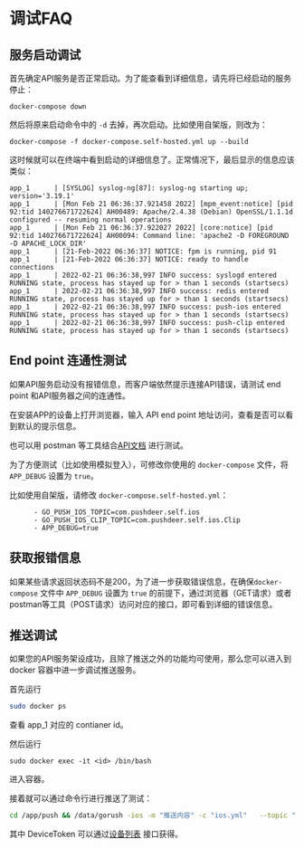 # 调试FAQ

## 服务启动调试

首先确定API服务是否正常启动。为了能查看到详细信息，请先将已经启动的服务停止：

```
docker-compose down
```

然后将原来启动命令中的 `-d` 去掉，再次启动。比如使用自架版，则改为：

```
docker-compose -f docker-compose.self-hosted.yml up --build 
```

这时候就可以在终端中看到启动的详细信息了。正常情况下，最后显示的信息应该类似：

```
app_1      | [SYSLOG] syslog-ng[87]: syslog-ng starting up; version='3.19.1'
app_1      | [Mon Feb 21 06:36:37.921458 2022] [mpm_event:notice] [pid 92:tid 140276671722624] AH00489: Apache/2.4.38 (Debian) OpenSSL/1.1.1d configured -- resuming normal operations
app_1      | [Mon Feb 21 06:36:37.922027 2022] [core:notice] [pid 92:tid 140276671722624] AH00094: Command line: 'apache2 -D FOREGROUND -D APACHE_LOCK_DIR'
app_1      | [21-Feb-2022 06:36:37] NOTICE: fpm is running, pid 91
app_1      | [21-Feb-2022 06:36:37] NOTICE: ready to handle connections
app_1      | 2022-02-21 06:36:38,997 INFO success: syslogd entered RUNNING state, process has stayed up for > than 1 seconds (startsecs)
app_1      | 2022-02-21 06:36:38,997 INFO success: redis entered RUNNING state, process has stayed up for > than 1 seconds (startsecs)
app_1      | 2022-02-21 06:36:38,997 INFO success: push-ios entered RUNNING state, process has stayed up for > than 1 seconds (startsecs)
app_1      | 2022-02-21 06:36:38,997 INFO success: push-clip entered RUNNING state, process has stayed up for > than 1 seconds (startsecs)
```

## End point 连通性测试

如果API服务启动没有报错信息，而客户端依然提示连接API错误，请测试 end point 和API服务器之间的连通性。

在安装APP的设备上打开浏览器，输入 API end point 地址访问，查看是否可以看到默认的提示信息。

也可以用 postman 等工具结合[API文档](https://github.com/easychen/pushdeer#api-%E8%AF%B4%E6%98%8E) 进行测试。

为了方便测试（比如使用模拟登入），可修改你使用的 `docker-compose` 文件，将 `APP_DEBUG` 设置为 `true`。


比如使用自架版，请修改 `docker-compose.self-hosted.yml`：

```
      - GO_PUSH_IOS_TOPIC=com.pushdeer.self.ios
      - GO_PUSH_IOS_CLIP_TOPIC=com.pushdeer.self.ios.Clip
      - APP_DEBUG=true
```

## 获取报错信息

如果某些请求返回状态码不是200，为了进一步获取错误信息，在确保`docker-compose` 文件中 `APP_DEBUG` 设置为 `true` 的前提下，通过浏览器（GET请求）或者postman等工具（POST请求）访问对应的接口，即可看到详细的错误信息。

## 推送调试

如果您的API服务架设成功，且除了推送之外的功能均可使用，那么您可以进入到 docker 容器中进一步调试推送服务。

首先运行 

```bash
sudo docker ps 
```

查看 app_1 对应的 contianer id。

然后运行 

```
sudo docker exec -it <id> /bin/bash
```

进入容器。

接着就可以通过命令行进行推送了测试：

```bash
cd /app/push && /data/gorush -ios -m "推送内容" -c "ios.yml"   --topic "com.pushdeer.self.ios" -t "DeviceToken"
```

其中 DeviceToken 可以通过[设备列表](https://github.com/easychen/pushdeer#%E8%AE%BE%E5%A4%87%E5%88%97%E8%A1%A8) 接口获得。